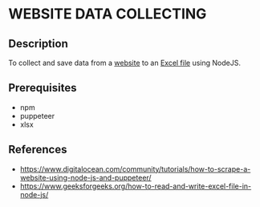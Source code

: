 # WEBSITE DATA COLLECTING

## Description
To collect and save data from a [website](https://jprp.vn/index.php/JPRP/issue/archive) to an [Excel file](./result.xlsx) using NodeJS.

## Prerequisites
- npm
- puppeteer
- xlsx

## References
- <https://www.digitalocean.com/community/tutorials/how-to-scrape-a-website-using-node-js-and-puppeteer/>
- <https://www.geeksforgeeks.org/how-to-read-and-write-excel-file-in-node-js/>
